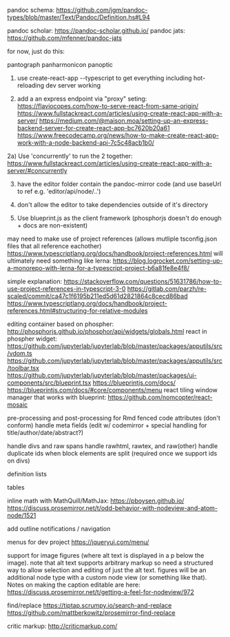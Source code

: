 

pandoc schema: <https://github.com/jgm/pandoc-types/blob/master/Text/Pandoc/Definition.hs#L94>

pandoc scholar: https://pandoc-scholar.github.io/
pandoc jats:    https://github.com/mfenner/pandoc-jats

for now, just do this:

pantograph
panharmonicon
panoptic

1) use create-react-app <foo> --typescript to get everything including hot-reloading dev server working

2) add a an express endpoint via "proxy" seting: 
   https://flaviocopes.com/how-to-serve-react-from-same-origin/
   https://www.fullstackreact.com/articles/using-create-react-app-with-a-server/
   https://medium.com/@maison.moa/setting-up-an-express-backend-server-for-create-react-app-bc7620b20a61
   https://www.freecodecamp.org/news/how-to-make-create-react-app-work-with-a-node-backend-api-7c5c48acb1b0/

2a) Use 'concurrently' to run the 2 together:
   https://www.fullstackreact.com/articles/using-create-react-app-with-a-server/#concurrently

3) have the editor folder contain the pandoc-mirror code (and use baseUrl to ref e.g. 'editor/api/node/..')

4) don't allow the editor to take dependencies outside of it's directory

5) Use blueprint.js as the client framework (phosphorjs doesn't do enough + docs are non-existent)

may need to make use of project references (allows mutliple tsconfig.json files
that all reference eachother)
   https://www.typescriptlang.org/docs/handbook/project-references.html
will ultimately need something like lerna:
   https://blog.logrocket.com/setting-up-a-monorepo-with-lerna-for-a-typescript-project-b6a81fe8e4f8/

simple explanation:
   https://stackoverflow.com/questions/51631786/how-to-use-project-references-in-typescript-3-0
   https://gitlab.com/parzh/re-scaled/commit/ca47c1f6195b211ed5d61d2821864c8cecd86bad
   https://www.typescriptlang.org/docs/handbook/project-references.html#structuring-for-relative-modules


editing container based on phospher: 
   http://phosphorjs.github.io/phosphor/api/widgets/globals.html
   react in phospher widget:
     https://github.com/jupyterlab/jupyterlab/blob/master/packages/apputils/src/vdom.ts
     https://github.com/jupyterlab/jupyterlab/blob/master/packages/apputils/src/toolbar.tsx
     https://github.com/jupyterlab/jupyterlab/blob/master/packages/ui-components/src/blueprint.tsx
     https://blueprintjs.com/docs/
     https://blueprintjs.com/docs/#core/components/menu
     react tiling window manager that works with blueprint:
        https://github.com/nomcopter/react-mosaic



pre-processing and post-processing for Rmd fenced code attributes (don't conform)
handle meta fields (edit w/ codemirror + special handling for title/author/date/abstract?)

handle divs and raw spans
handle rawhtml, rawtex, and raw(other)
handle duplicate ids when block elements are split (required once we support ids on divs)

definition lists

tables

inline math with MathQuill/MathJax: 
   https://pboysen.github.io/
   https://discuss.prosemirror.net/t/odd-behavior-with-nodeview-and-atom-node/1521

add outline notifications / navigation

menus for dev project
  https://jqueryui.com/menu/

support for image figures (where alt text is displayed in a p below the image). note that alt text supports arbitrary markup so need a structured way to allow selection and editing of just the alt text. figures will
be an additional node type with a custom node view (or something like that). Notes on making the caption editable
are here: https://discuss.prosemirror.net/t/getting-a-feel-for-nodeview/972


find/replace
  https://tiptap.scrumpy.io/search-and-replace 
  https://github.com/mattberkowitz/prosemirror-find-replace

critic markup: http://criticmarkup.com/

